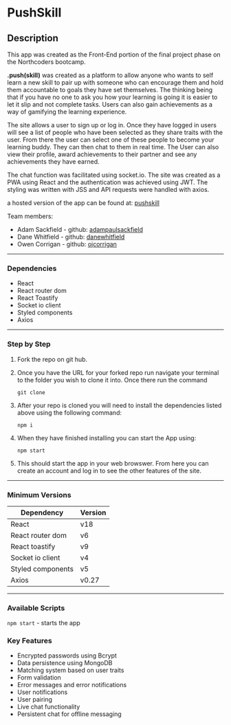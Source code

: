 # PushSkill

## Description

This app was created as the Front-End portion of the final project phase on the Northcoders bootcamp.

**.push(skill)** was created as a platform to allow anyone who wants to self learn a new skill to pair up with someone who can encourage them and hold them accountable to goals they have set themselves. The thinking being that if you have no one to ask you how your learning is going it is easier to let it slip and not complete tasks. Users can also gain achievements as a way of gamifying the learning experience.

The site allows a user to sign up or log in. Once they have logged in users will see a list of people who have been selected as they share traits with the user. From there the user can select one of these people to become your learning buddy. They can then chat to them in real time. The User can also view their profile, award achievements to their partner and see any achievements they have earned.

The chat function was facilitated using socket.io. The site was created as a PWA using React and the authentication was achieved using JWT. The styling was written with JSS and API requests were handled with axios.

a hosted version of the app can be found at: [pushskill](https://pushskill.netlify.app)

Team members:

- Adam Sackfield - github: [adampaulsackfield](https://github.com/adampaulsackfield)
- Dane Whitfield - github: [danewhitfield](https://github.com/danewhitfield)
- Owen Corrigan - github: [ojcorrigan](https://github.com/ojcorrigan)

---

### Dependencies

- React
- React router dom
- React Toastify
- Socket io client
- Styled components
- Axios

---

### Step by Step

1.  Fork the repo on git hub.

2.  Once you have the URL for your forked repo run navigate your terminal to the folder you wish to clone it into. Once there run the command

        git clone

3.  After your repo is cloned you will need to install the dependencies listed above using the following command:

        npm i

4.  When they have finished installing you can start the App using:

        npm start

5.  This should start the app in your web browswer. From here you can create an account and log in to see the other features of the site.

---

### Minimum Versions

| Dependency        | Version |
| ----------------- | ------- |
| React             | v18     |
| React router dom  | v6      |
| React toastify    | v9      |
| Socket io client  | v4      |
| Styled components | v5      |
| Axios             | v0.27   |

---

### Available Scripts

`npm start` - starts the app

### Key Features

- Encrypted passwords using Bcrypt
- Data persistence using MongoDB
- Matching system based on user traits
- Form validation
- Error messages and error notifications
- User notifications
- User pairing
- Live chat functionality
- Persistent chat for offline messaging
